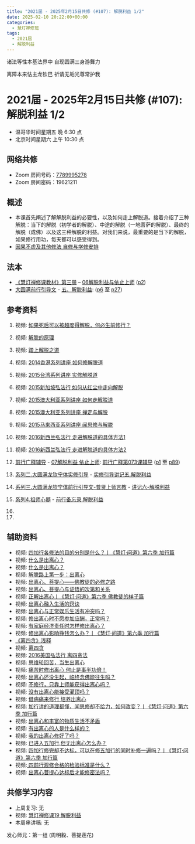 ```yaml
---
title: "2021届 - 2025年2月15日共修 (#107): 解脱利益 1/2"
date: 2025-02-10 20:22:00+00:00
categories:
  - 慧灯禅修班
tags:
  - 2021届
  - 解脱利益
---
```

诸法等性本基法界中  自现圆满三身游舞力

离障本来怙主龙钦巴  祈请无垢光尊常护我

# 2021届 - 2025年2月15日共修 (#107): 解脱利益 1/2

* 温哥华时间星期五 晚 6:30 点
* 北京时间星期六 上午 10:30 点

## 网络共修

* Zoom 房间号码：[7789995278](<>)
* Zoom 房间密码：19621211

## 概述

* 本课首先阐述了解解脱利益的必要性，以及如何走上解脱道。接着介绍了三种解脱：当下的解脱（初学者的解脱）、中途的解脱（一地菩萨的解脱）、最终的解脱（成佛）以及这三种解脱的利益。对我们来说，最重要的是当下的解脱，如果修行用功，每天都可以感受得到。
* [因果不虚及其他修法 自修与学修安排 ](<>)

## 法本

* [](<>)[](<>)[](<>)[《慧灯禅修课教材》第三册](https://huidengchanxiu.net/books/b3) – [06解脱利益与依止上师](https://huidengchanxiu.net/books/b3/3-06) ([p2](https://huidengchanxiu.net/books/b3/3-06#p2))[](<>)
* [大圆满前行引导文](https://huidengchanxiu.net/refs/qxgs/dymqx-fcgs) - [](<>)[](https://huidengchanxiu.net/refs/qxgs/qxgs-07jtly)[五、解脱利益](https://huidengchanxiu.net/refs/qxgs/qxgs-07jtly#%E4%BA%94%E8%A7%A3%E8%84%B1%E5%88%A9%E7%9B%8A): ([p6](https://huidengchanxiu.net/refs/qxgs/qxgs-07jtly#p6) 至 [p27](https://huidengchanxiu.net/refs/qxgs/qxgs-07jtly#p27))

## 参考资料

1. [](<>)视频: [如果死后可以被超度得解脱，何必生前修行？](https://fohuifayu.com/index.php/shipin-jingcui/wenda-zhailu/9938-w17057-v02)
2. 视频: [解脱的原理](https://fohuifayu.com/index.php/huideng-jiangtang/fofa-jianxiu/xiuxing-cidi/605-l10001)
3. 视频: [踏上解脱之道](https://fohuifayu.com/index.php/huideng-jiangtang/fofa-jianxiu/xiuxing-cidi/694-l10013)
4. 视频: [2014香港系列讲座 如何修解脱道](https://fohuifayu.com/index.php/huideng-jiangtang/fofa-jianxiu/xiuxing-cidi/9762-l14018)
5. 视频: [2015台湾系列讲座 实修解脱道](https://fohuifayu.com/index.php/huideng-jiangtang/fofa-jianxiu/chuli-xin/9793-l15030)
6. 视频: [2015新加坡弘法行 如何从红尘中走向解脱](https://fohuifayu.com/index.php/huideng-jiangtang/huanqiu-xilie/xin-jia-po/1022-l15100)
7. 视频: [2015澳大利亚系列讲座 如何走解脱道](https://fohuifayu.com/index.php/huideng-jiangtang/huanqiu-xilie/aoda-liya/1131-l15052)
8. 视频: [2015澳大利亚系列讲座 禅定与解脱](https://fohuifayu.com/index.php/huideng-jiangtang/huanqiu-xilie/aoda-liya/1122-l15046)
9. 视频: [2015马来西亚系列讲座 闻思修与解脱](https://fohuifayu.com/index.php/huideng-jiangtang/fofa-jianxiu/xiuxing-cidi/9759-l15002) 
10. 视频: [2016新西兰弘法行 走进解脱道的具体方法1](https://fohuifayu.com/index.php/huideng-jiangtang/huanqiu-xilie/xin-xilan/1315-l15009)
11. 视频: [2016新西兰弘法行 走进解脱道的具体方法2](https://fohuifayu.com/index.php/huideng-jiangtang/huanqiu-xilie/xin-xilan/1316-l15010)
12. [前行广释辅导](https://huidengchanxiu.net/refs/fudao) - [07解脱利益 依止上师](https://huidengchanxiu.net/refs/qxgs/fudao/qxgsfd-07jtly): [前行广释第073课辅导](https://huidengchanxiu.net/refs/qxgs/fudao/qxgsfd-07jtly#%E5%89%8D%E8%A1%8C%E5%B9%BF%E9%87%8A%E7%AC%AC073%E8%AF%BE%E8%BE%85%E5%AF%BC) ([p1](https://huidengchanxiu.net/refs/qxgs/fudao/qxgsfd-07jtly#p1) 至 [p89](https://huidengchanxiu.net/refs/qxgs/fudao/qxgsfd-07jtly#p89))
13. [系列二.大圆满龙钦宁体实修引导](https://huidengchanxiu.net/refs/s2) - [实修引导讲记五.解脱利益](https://huidengchanxiu.net/refs/xmfw/s2/s2-sxyd5-jtly)
14. [系列三.大圆满龙钦宁体前行引导文-普贤上师言教](https://huidengchanxiu.net/refs/s3) - [讲记六-解脱利益](https://huidengchanxiu.net/refs/xmfw/s3/s3-ydw6-jtly)
15. [系列4.祖师心髓](https://huidengchanxiu.net/refs/s4) - [前行备忘录.解脱利益](https://huidengchanxiu.net/refs/xmfw/s4/s4-zsxs11-qxbwl-jtly)




16. 
17. 









## **辅助资料**

* [](<>)[](<>)[](<>)视频: [四加行各修法的目的分别是什么？丨《慧灯·问道》第六季 加行篇](<>)
* 视频: [什么是出离心？](<>)
* 视频: [什么是出离心？](<>)
* 视频: [解脱路上第一步：出离心](<>)
* 视频: [出离心、菩提心——佛教徒的必修之路](<>)
* 视频: [出离心、菩提心与证悟的次第和关系](<>)
* 视频: [正解出离心丨《慧灯·问道》第六季 佛教徒的样子篇](<>)
* 视频: [出离心融入生活的窍诀](<>)
* 视频: [出离心与正常娱乐生活有冲突吗？](<>)
* 视频: [修出离心时不愿参加应酬，正常吗？](<>)
* 视频: [有家庭经济责任时怎样修出离心？](<>)
* 视频: [修出离心影响挣钱怎么办？丨《慧灯·问道》第六季 加行篇](<>)
* [《离四贪》浅释 ](<>)
* 视频: [](<>)[离四贪](<>)
* 视频: [2016美国弘法行 离四贪法](<>)
* 视频: [思维轮回苦，当生出离心](<>)
* 视频: [痛苦时修出离心 何止是事半功倍！](<>)
* 视频: [出离心还没生起，临终念佛能往生吗？](<>)
* 视频: [不修行，只靠上师能获得出离心吗？](<>)
* 视频: [没有出离心能接受灌顶吗？](<>)
* 视频: [借病痛来修行 培养出离心](<>)
* 视频: [加行讲的道理都懂，闻思修却不给力，如何改变？丨《慧灯·问道》第六季 加行篇](<>)
* 视频: [出离心和丰富的物质生活不矛盾](<>)
* 视频: [有出离心的人是什么样的？](<>)
* 视频:[](<>) [我的出离心修好了吗？](<>)
* 视频: [已进入五加行,但无出离心怎么办？](<>)
* 视频: [四加行修完却不达标，可以在修五加行的同时补修一遍吗？丨《慧灯·问道》第六季 加行篇](<>)
* 视频:[ 四前行观修合格的检验标准是什么？](<>)
* 视频: [出离心菩提心达标后才能修密法吗？](<>)

## **共修学习内容**

* 上周复习: [](<>)[](<>)[](<>)[](<>)[](<>)[](<>)无
* 视频: [](<>)[](<>)[](<>)[慧灯禅修课19 解脱利益](https://fohuifayu.com/index.php/huideng-jiangtang/chanxiuke/zen-03/2358-l17076)
* 本周串讲稿: [](<>)[](<>)[](<>)[](<>)[](<>)无


发心师兄：第一组 (周明毅、菩提莲花)
